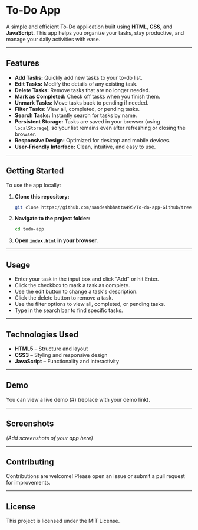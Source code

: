 # To-Do App

A simple and efficient To-Do application built using **HTML**, **CSS**, and **JavaScript**. This app helps you organize your tasks, stay productive, and manage your daily activities with ease.

---

## Features

- **Add Tasks:** Quickly add new tasks to your to-do list.
- **Edit Tasks:** Modify the details of any existing task.
- **Delete Tasks:** Remove tasks that are no longer needed.
- **Mark as Completed:** Check off tasks when you finish them.
- **Unmark Tasks:** Move tasks back to pending if needed.
- **Filter Tasks:** View all, completed, or pending tasks.
- **Search Tasks:** Instantly search for tasks by name.
- **Persistent Storage:** Tasks are saved in your browser (using `localStorage`), so your list remains even after refreshing or closing the browser.
- **Responsive Design:** Optimized for desktop and mobile devices.
- **User-Friendly Interface:** Clean, intuitive, and easy to use.

---

## Getting Started

To use the app locally:

1. **Clone this repository:**
   ```bash
   git clone https://github.com/sandeshbhatta495/To-do-app-Github/tree/main
   ```
2. **Navigate to the project folder:**
   ```bash
   cd todo-app
   ```
3. **Open `index.html` in your browser.**

---

## Usage

- Enter your task in the input box and click "Add" or hit Enter.
- Click the checkbox to mark a task as complete.
- Use the edit button to change a task's description.
- Click the delete button to remove a task.
- Use the filter options to view all, completed, or pending tasks.
- Type in the search bar to find specific tasks.

---

## Technologies Used

- **HTML5** – Structure and layout
- **CSS3** – Styling and responsive design
- **JavaScript** – Functionality and interactivity

---

## Demo

You can view a live demo (#) (replace with your demo link).

---

## Screenshots

*(Add screenshots of your app here)*

---

## Contributing

Contributions are welcome! Please open an issue or submit a pull request for improvements.

---

## License

This project is licensed under the MIT License.
